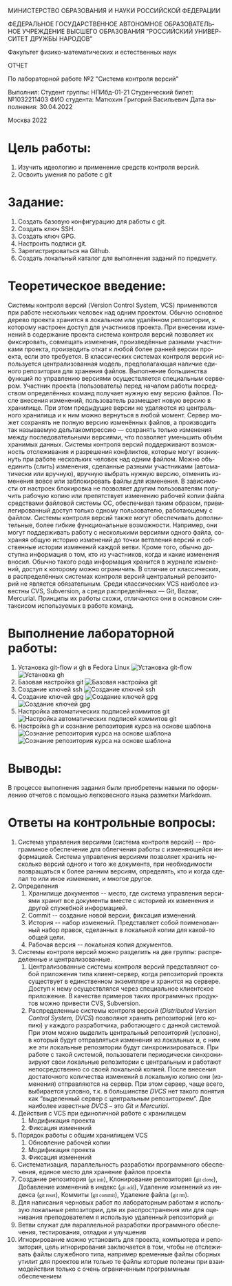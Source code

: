 ﻿---
lang: ru-RU

fontsize: 12pt
linestretch: 1.5
papersize: a4

## Fonts
mainfont: PT Serif
romanfont: PT Serif
sansfont: PT Sans
monofont: PT Mono

---

МИНИСТЕРСТВО ОБРАЗОВАНИЯ И НАУКИ
РОССИЙСКОЙ ФЕДЕРАЦИИ

ФЕДЕРАЛЬНОЕ ГОСУДАРСТВЕННОЕ АВТОНОМНОЕ
ОБРАЗОВАТЕЛЬНОЕ УЧРЕЖДЕНИЕ ВЫСШЕГО ОБРАЗОВАНИЯ
"РОССИЙСКИЙ УНИВЕРСИТЕТ ДРУЖБЫ НАРОДОВ"

 

Факультет физико-математических и естественных наук

 

ОТЧЕТ

 

По лабораторной работе №2
"Система контроля версий"

 

Выполнил:
Студент группы: НПИбд-01-21
Студенческий билет: №1032211403
ФИО студента: Матюхин Григорий Васильевич
Дата выполнения: 30.04.2022

 

Москва 2022

# Цель работы:

1. Изучить идеологию и применение средств контроля версий.
2. Освоить умения по работе с git

# Задание:

1. Создать базовую конфигурацию для работы с git.
2. Создать ключ SSH.
3. Создать ключ GPG. 
4. Настроить подписи git.
5. Зарегистрироваться на Github.
6. Создать локальный каталог для выполнения заданий по предмету.

# Теоретическое введение:

Системы контроля версий (Version Control System, VCS) применяются при работе нескольких человек над одним проектом. Обычно основное дерево проекта хранится в локальном или удалённом репозитории, к которому настроен доступ для участников проекта. При внесении изменений в содержание проекта система контроля версий позволяет их фиксировать, совмещать изменения, произведённые разными участниками проекта, производить откат к любой более ранней версии проекта, если это требуется.
В классических системах контроля версий используется централизованная модель, предполагающая наличие единого репозитория для хранения файлов. Выполнение большинства функций по управлению версиями осуществляется специальным сервером. Участник проекта (пользователь) перед началом работы посредством определённых команд получает нужную ему версию файлов. После внесения изменений, пользователь размещает новую версию в хранилище. При этом предыдущие версии не удаляются из центрального хранилища и к ним можно вернуться в любой момент. Сервер может сохранять не полную версию изменённых файлов, а производить так называемую дельтакомпрессию — сохранять только изменения между последовательными версиями, что позволяет уменьшить объём хранимых данных.
Системы контроля версий поддерживают возможность отслеживания и разрешения конфликтов, которые могут возникнуть при работе нескольких человек над одним файлом. Можно объединить (слить) изменения, сделанные разными участниками (автоматически или вручную), вручную выбрать нужную версию, отменить изменения вовсе или заблокировать файлы для изменения. В зависимости от настроек блокировка не позволяет другим пользователям получить рабочую копию или препятствует изменению рабочей копии файла средствами файловой системы ОС, обеспечивая таким образом, привилегированный доступ только одному пользователю, работающему с файлом.
Системы контроля версий также могут обеспечивать дополнительные, более гибкие функциональные возможности. Например, они могут поддерживать работу с несколькими версиями одного файла, сохраняя общую историю изменений до точки ветвления версий и собственные истории изменений каждой ветви. Кроме того, обычно доступна информация о том, кто из участников, когда и какие изменения вносил. Обычно такого рода информация хранится в журнале изменений, доступ к которому можно ограничить.
В отличие от классических, в распределённых системах контроля версий центральный репозиторий не является обязательным.
Среди классических VCS наиболее известны CVS, Subversion, а среди распределённых — Git, Bazaar, Mercurial. Принципы их работы схожи, отличаются они в основном синтаксисом используемых в работе команд.
 
# Выполнение лабораторной работы:

1. Установка git-flow и gh в Fedora Linux
![Установка git-flow](images/picture1.png)
![Установка gh](images/picture2.png)
2. Базовая настройка git
![Базовая настройка git](images/picture3.png)
3. Создание ключей ssh
![Создание ключей ssh](images/picture4.png)
4. Создание ключей gpg
![Создание ключей gpg](images/picture5.png)
![Создание ключей gpg](images/picture6.png)
6. Настройка автоматических подписей коммитов git
![Настройка автоматических подписей коммитов git](images/picture7.png)
7. Настройка gh  и сознание репозитория курса на основе шаблона
![Сознание репозитория курса на основе шаблона](images/picture8.png)
![Сознание репозитория курса на основе шаблона](images/picture9.png)

# Выводы:

В процессе выполнения задания были приобретены навыки по оформлению отчетов с помощью легковесного языка разметки Markdown.

# Ответы на контрольные вопросы:

1. Система управления версиями (система контроля версий) -- программное обеспечение для облегчения работы с изменяющейся информацией. Система управления версиями позволяет хранить несколько версий одного и того же документа, при необходимости возвращаться к более ранним версиям, определять, кто и когда сделал то или иное изменение, и многое другое.
2. Определения
	1. Хранилище документов -- место, где система управления версиями хранит все документы вместе с историей их изменения и другой служебной информацией.
	2.  Commit -- создание новой версии, фиксация изменений.
	3. История -- набор изменений. Представляет собой поименованный набор правок, сделанных в локальной копии для какой-то общей цели.
	4. Рабочая версия -- локальная копия документов.
3. Системы контроля версий можно разделить на две группы: распределенные и централизованные.
	1. Централизованные системы контроля версий представляют собой приложения типа клиент-сервер, когда репозиторий проекта существует в единственном экземпляре и хранится на сервере. Доступ к нему осуществлялся через специальное клиентское приложение. В качестве примеров таких программных продуктов можно привести CVS, Subversion.
	2. Распределенные системы контроля версий (_Distributed Version Control System, DVCS_) позволяют хранить репозиторий (его копию) у каждого разработчика, работающего с данной системой. При этом можно выделить центральный репозиторий (условно), в который будут отправляться изменения из локальных и, с ним же эти локальные репозитории будут синхронизироваться. При работе с такой системой, пользователи периодически синхронизируют свои локальные репозитории с центральным и работают непосредственно со своей локальной копией. После внесения достаточного количества изменений в локальную копию они (изменения) отправляются на сервер. При этом сервер, чаще всего, выбирается условно, т.к. в большинстве _DVCS_ нет такого понятия как “выделенный сервер с центральным репозиторием”. Две наиболее известные _DVCS_ – это _Git_ и _Mercurial_.
4. Действия с VCS при единоличной работе с хранилищем
	1. Модификация проекта
	2. Фиксация изменений
5. Порядок работы с общим хранилищем VCS
	1. Обновление рабочей копии
	2. Модификация проекта
	3. Фиксация изменений
6. Систематизация, параллельность разработки программного обеспечения, единое место для хранение файлов проекта
7. Создание репозитория (`git init`), Клонирование репозитория (`git clone`), Добавление изменений в индекс (`git add`), Удаление изменений из индекса (`git reset`), Коммиты (`git commit`), Удаление файла (`git rm`).
8. Для написания черновых работ по лабораторным работам я использую локальные репозитории, для их распространения или для оценивания преподователем я использую удаленный репозиторий `git`
9. Ветви служат для параллельной разработки программного обеспечения, тестирования, отладки и улучшения
10. Игнорирование можно установить для проекта, компьютера и репозитория, цель игнорирования заключается в том, чтобы не отслеживать файлы служебного типа, например временные файлы сборных утилит для проектов или только те файлы которые полезны при взаимодействии только с очень ограниченным программным обеспечением 
